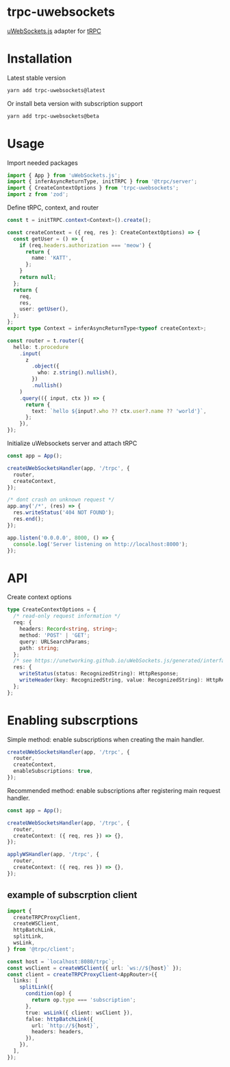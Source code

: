 # trpc-uwebsockets

[uWebSockets.js](https://github.com/uNetworking/uWebSockets.js) adapter for [tRPC](https://trpc.io/)

# Installation

Latest stable version

```bash
yarn add trpc-uwebsockets@latest
```

Or install beta version with subscription support

```bash
yarn add trpc-uwebsockets@beta
```

##

# Usage

Import needed packages

```typescript
import { App } from 'uWebSockets.js';
import { inferAsyncReturnType, initTRPC } from '@trpc/server';
import { CreateContextOptions } from 'trpc-uwebsockets';
import z from 'zod';
```

Define tRPC, context, and router

```typescript
const t = initTRPC.context<Context>().create();

const createContext = ({ req, res }: CreateContextOptions) => {
  const getUser = () => {
    if (req.headers.authorization === 'meow') {
      return {
        name: 'KATT',
      };
    }
    return null;
  };
  return {
    req,
    res,
    user: getUser(),
  };
};
export type Context = inferAsyncReturnType<typeof createContext>;

const router = t.router({
  hello: t.procedure
    .input(
      z
        .object({
          who: z.string().nullish(),
        })
        .nullish()
    )
    .query(({ input, ctx }) => {
      return {
        text: `hello ${input?.who ?? ctx.user?.name ?? 'world'}`,
      };
    }),
});
```

Initialize uWebsockets server and attach tRPC

```typescript
const app = App();

createUWebSocketsHandler(app, '/trpc', {
  router,
  createContext,
});

/* dont crash on unknown request */
app.any('/*', (res) => {
  res.writeStatus('404 NOT FOUND');
  res.end();
});

app.listen('0.0.0.0', 8000, () => {
  console.log('Server listening on http://localhost:8000');
});
```

# API

Create context options

```typescript
type CreateContextOptions = {
  /* read-only request information */
  req: {
    headers: Record<string, string>;
    method: 'POST' | 'GET';
    query: URLSearchParams;
    path: string;
  };
  /* see https://unetworking.github.io/uWebSockets.js/generated/interfaces/HttpResponse.html */
  res: {
    writeStatus(status: RecognizedString): HttpResponse;
    writeHeader(key: RecognizedString, value: RecognizedString): HttpResponse;
  };
};
```

# Enabling subscrptions

Simple method: enable subscriptions when creating the main handler.

```typescript
createUWebSocketsHandler(app, '/trpc', {
  router,
  createContext,
  enableSubscriptions: true,
});
```

Recommended method: enable subscriptions after registering main request handler. 
<!-- For example, cookies are not accessible inside WSHandler createContext, so in order to implement auth query string param with jwt needs to be implemented. -->
```typescript
const app = App();

createUWebSocketsHandler(app, '/trpc', {
  router,
  createContext: ({ req, res }) => {},
});

applyWSHandler(app, '/trpc', {
  router,
  createContext: ({ req, res }) => {},
});
```

## example of subscrption client

```typescript
import {
  createTRPCProxyClient,
  createWSClient,
  httpBatchLink,
  splitLink,
  wsLink,
} from '@trpc/client';

const host = `localhost:8080/trpc`;
const wsClient = createWSClient({ url: `ws://${host}` });
const client = createTRPCProxyClient<AppRouter>({
  links: [
    splitLink({
      condition(op) {
        return op.type === 'subscription';
      },
      true: wsLink({ client: wsClient }),
      false: httpBatchLink({
        url: `http://${host}`,
        headers: headers,
      }),
    }),
  ],
});
```
